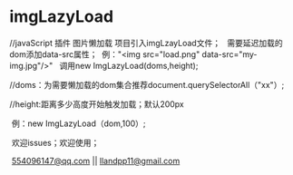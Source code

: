 ﻿# imgLazyLoad
//javaScript 插件 图片懒加载
项目引入imgLzayLoad文件；
  
  需要延迟加载的dom添加data-src属性；
  例："\<img src="load.png" data-src="my-img.jpg"/>"
  
  调用new ImgLazyLoad(doms,height);
 
 //doms：为需要懒加载的dom集合推荐document.querySelectorAll（"xx"）;
 
 
 //height:距离多少高度开始触发加载；默认200px
 
  例：new ImgLazyLoad（dom,100）;
  
  
  欢迎issues；欢迎使用；
  
  554096147@qq.com || llandpp11@gmail.com
